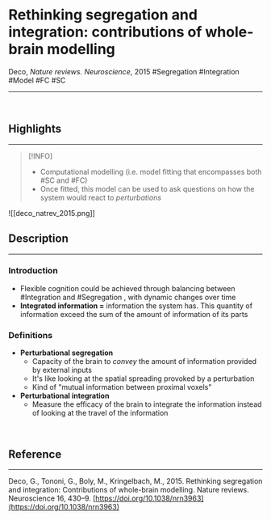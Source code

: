 # Rethinking segregation and integration: contributions of whole-brain modelling
Deco, _Nature reviews. Neuroscience_, 2015
#Segregation #Integration #Model #FC #SC

---

<br>

## Highlights
---

> [!INFO]
> - Computational modelling (i.e. model fitting that encompasses both #SC and #FC)
> - Once fitted, this model can be used to ask questions on how the system would react to *perturbations*

![[deco_natrev_2015.png]]
<br>

## Description
---

### Introduction

- Flexible cognition could be achieved through balancing between #Integration and #Segregation , with dynamic changes over time
- **Integrated information =** information the system has. This quantity of information exceed the sum of the amount of information of its parts 

### Definitions

- **Perturbational segregation**
	- Capacity of the brain to *convey* the amount of information provided by external inputs
	- It's like looking at the spatial spreading provoked by a perturbation
	- Kind of "mutual information between proximal voxels"
- **Perturbational integration**
	- Measure the efficacy of the brain to integrate the information instead of looking at the travel of the information
<br>

## Reference
---
Deco, G., Tononi, G., Boly, M., Kringelbach, M., 2015. Rethinking segregation and integration: Contributions of whole-brain modelling. Nature reviews. Neuroscience 16, 430–9. [https://doi.org/10.1038/nrn3963](https://doi.org/10.1038/nrn3963)